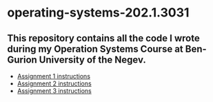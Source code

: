 ﻿# operating-systems-202.1.3031
## This repository contains all the code I wrote during my Operation Systems Course at Ben-Gurion University of the Negev.
- [Assignment 1 instructions](https://github.com/TamerAbu/operating-systems-202.1.3031/blob/main/OS%20Assignment%201/OS%20assignment%201.pdf)
- [Assignment 2 instructions](https://github.com/TamerAbu/operating-systems-202.1.3031/blob/main/OS%20Assignment%202/OS%20assignment%202.pdf)
- [Assignment 3 instructions](https://github.com/TamerAbu/operating-systems-202.1.3031/blob/main/OS%20Assignment%203/os%20assignment%203.pdf)
